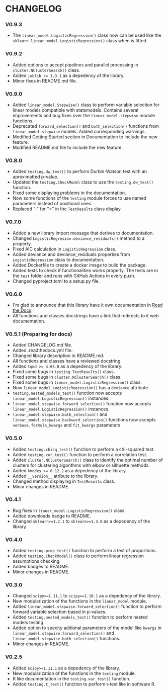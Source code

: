 # CHANGELOG

### V0.9.3

* The `linear_model.LogisticRegression()` class now can be used like the `sklearn.linear_model.LogisticRegression()` class when is fitted.

### V0.9.2

* Added options to accept pipelines and parallel processing in `cluster.NClusterSearch()` class.
* Added `joblib >= 1.3.1` as a depedency of the library.
* Minor fixes in README.md file.

### V0.9.0

* Added `linear_model.Stepwise()` class to perform variable selection for linear models compatible with statsmodels. Contains several improvements and bug fixes over the `linear_model.stepwise` module functions.
* Deprecated `forward_selection()` and `both_selection()` functions from `linear_model.stepwise` models. Added corresponding warnings.
* Modified Getting Started section in Documentation to include the new feature.
* Modified README.md file to include the new feature.

### V0.8.0

* Added `testing.dw_test()` to perform Durbin-Watson test with an aproximatted p-value.
* Updated the `testing.CheckModel` class to use the `testing.dw_test()` function.
* Fixed some displaying problems in the documentation.
* Now some functions of the `testing` module forces to use named parameters instead of positional ones.
* Replaced ":" for "=" in the `TestResults` class display.

### V0.7.0

* Added a new library import message that derives to documentation.
* Changed `LogisticRegresion.deviance_residuals()` method to a property.
* Fixed AIC calculation in `LogisticRegression` class.
* Added deviance and deviance_residuals properties from `LogisticRegression` class to documentation.
* Added Dockerfile to create a docker image to build the package.
* Added tests to check if functionalities works properly. The tests are in the `test` folder and runs with GitHub Actions in every push.
* Changed pyproject.toml to a setup.py file.

### V0.6.0

* I'm glad to announce that this library have it own documentation in [Read the Docs](https://estyp.readthedocs.io/en/latest/).
* All functions and classes docstrings have a link that redirects to it web documentation.

### V0.5.1 (Preparing for docs)

* Added CHANGELOG.md file.
* Added .readthedocs.yml file.
* Changed library description in README.md.
* All functions and classes have a reviewed docstring.
* Added `tqmd >= 4.65.0` as a depedency of the library.
* Fixed some bugs in `testing.TestResults()` class.
* Fixed some bugs in `cluster.NClusterSearch()` class.
* Fixed some bugs in `linear_model.LogisticRegression()` class.
* Now `linear_model.LogisticRegression()` has a `deviance` attribute.
* `testing.nested_models_test()` function now accepts `linear_model.LogisticRegression()` instances.
* `linear_model.stepwise.forward_selection()` function now accepts `linear_model.LogisticRegression()` instances.
* `linear_model.stepwise.both_selection()` and `linear_model.stepwise.backward_selection()` functions now accepts `verbose`, `formula_kwargs` and `fit_kwargs`  parameters.

### V0.5.0

* Added `testing.chisq_test()` function to perform a chi-squared test.
* Added `testing.cor_test()` function to perform a correlation test.
* Added `cluster.NClusterSearch()` class to identify the optimal number of clusters for clustering algorithms with elbow or silhuette methods.
* Added `kmodes >= 0.12.2` as a depedency of the library.
* Added `__version__` atribute to the library.
* Changed method displaying in `TestResults` class.
* Minor changes in README.

### V0.4.1

* Bug fixes in `linear_model.LogisticRegression()` class.
* Added downloads badge to README.
* Changed `sklearn>=1.2.1` to `sklearn>=1.3.0` as a depedency of the library.

### V0.4.0

* Added `testing.prop_test()` function to perform a test of proportions.
* Added `testing.CheckModel()` class to perform linear regression assumptions checking.
* Added badges to README.
* Minor changes in README.

### V0.3.0

* Changed `scipy>=1.11.1` to `scipy>=1.10.1` as a depedency of the library.
* New modularization of the functions in the `linear_model` module.
* Added `linear_model.stepwise.forward_selection()` function to perform forward variable selection based in p-values.
* Added `testing.nested_models_test()` function to perform nested models testing.
* Added option to specity aditional parameters of the model like `kwargs` in `linear_model.stepwise.forward_selection()` and `linear_model.stepwise.both_selection()` functions.  
* Minor changes in README.

### V0.2.5

* Added `scipy>=1.11.1` as a depedency of the library.
* New modularization of the functions in the `testing` module.
* R like documentation in the `testing.var_test()` function.
* Added `testing.t_test()` function to perform t-test like in software R.
